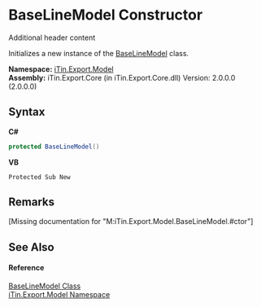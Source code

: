 # BaseLineModel Constructor 
Additional header content 

Initializes a new instance of the <a href="T_iTin_Export_Model_BaseLineModel">BaseLineModel</a> class.

**Namespace:**&nbsp;<a href="N_iTin_Export_Model">iTin.Export.Model</a><br />**Assembly:**&nbsp;iTin.Export.Core (in iTin.Export.Core.dll) Version: 2.0.0.0 (2.0.0.0)

## Syntax

**C#**<br />
``` C#
protected BaseLineModel()
```

**VB**<br />
``` VB
Protected Sub New
```


## Remarks
\[Missing <remarks> documentation for "M:iTin.Export.Model.BaseLineModel.#ctor"\]

## See Also


#### Reference
<a href="T_iTin_Export_Model_BaseLineModel">BaseLineModel Class</a><br /><a href="N_iTin_Export_Model">iTin.Export.Model Namespace</a><br />